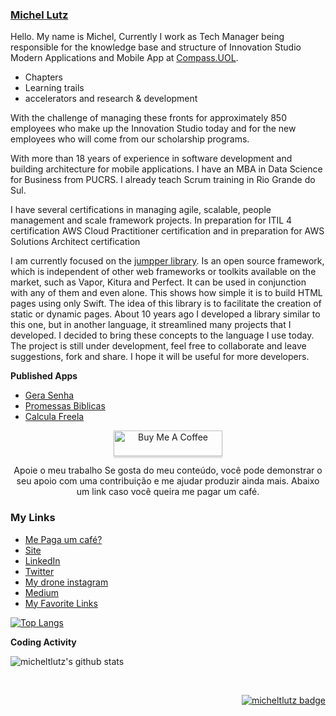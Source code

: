 ### [Michel Lutz](https://micheltlutz.me)

Hello. My name is Michel, Currently I work as Tech Manager being responsible for the knowledge base and structure of Innovation Studio Modern Applications and Mobile App at [Compass.UOL](https://compass.uol).

- Chapters
- Learning trails
- accelerators and research & development

With the challenge of managing these fronts for approximately 850 employees who make up the Innovation Studio today and for the new employees who will come from our scholarship programs.

With more than 18 years of experience in software development and building architecture for mobile applications.
I have an MBA in Data Science for Business from PUCRS. I already teach Scrum training in Rio Grande do Sul.

I have several certifications in managing agile, scalable, people management and scale framework projects.
In preparation for ITIL 4 certification
AWS Cloud Practitioner certification and in preparation for AWS Solutions Architect certification


I am currently focused on the [jumpper library](https://github.com/jumpper/jumpper).
Is an open source framework, which is independent of other web frameworks or toolkits available on the market, such as Vapor, Kitura and Perfect. It can be used in conjunction with any of them and even alone. This shows how simple it is to build HTML pages using only Swift.
The idea of this library is to facilitate the creation of static or dynamic pages.
About 10 years ago I developed a library similar to this one, but in another language, it streamlined many projects that I developed.
I decided to bring these concepts to the language I use today.
The project is still under development, feel free to collaborate and leave suggestions, fork and share.
I hope it will be useful for more developers.

**Published Apps**

- [Gera Senha](https://apps.apple.com/br/app/graphi/id1359697295)
- [Promessas Biblicas](https://apps.apple.com/br/app/graphi/id1354945809)
- [Calcula Freela](https://apps.apple.com/br/app/graphi/id1252384255)


<p align="center">
<a href="https://mepagaumcafe.com.br/micheltlutz/" target="_blank"><img src="https://www.buymeacoffee.com/assets/img/custom_images/orange_img.png" alt="Buy Me A Coffee" style="height: 41px !important;width: 174px !important;box-shadow: 0px 3px 2px 0px rgba(190, 190, 190, 0.5) !important;-webkit-box-shadow: 0px 3px 2px 0px rgba(190, 190, 190, 0.5) !important;" ></a>
</p>

<p align="center">
Apoie o meu trabalho
Se gosta do meu conteúdo, você pode demonstrar o seu apoio com uma contribuição e me ajudar produzir ainda mais.
  Abaixo um link caso você queira me pagar um café.
</p>

### My Links

- [Me Paga um café?](https://mepagaumcafe.com.br/micheltlutz/)
- [Site](https://www.michellutz.me/)
- [LinkedIn](https://www.linkedin.com/in/michellutz/)
- [Twitter](https://twitter.com/micheltlutz)
- [My drone instagram](https://www.instagram.com/cadeodrone/)
- [Medium](https://micheltlutz.medium.com)
- [My Favorite Links](https://github.com/micheltlutz/favorite-links)

[![Top Langs](https://github-readme-stats.vercel.app/api/top-langs/?username=micheltlutz&layout=compact&theme=react)](https://github.com/micheltlutz/github-readme-stats)

**Coding Activity**

<p align="left">
  <img src="https://github-readme-stats.vercel.app/api?username=micheltlutz&show_icons=true&theme=tokyonight" alt="micheltlutz's github stats" />
</p>

<br/>
<p align="right">
  <a href="https://badges.pufler.dev">
      <img src="https://badges.pufler.dev/visits/micheltlutz/micheltlutz" alt="micheltlutz badge" />
   </a>
</p>
